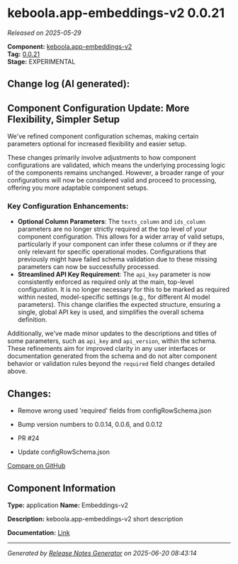 #  keboola.app-embeddings-v2 0.0.21

_Released on 2025-05-29_

**Component:** [keboola.app-embeddings-v2](https://github.com/keboola/component-embeddings-v2)  
**Tag:** [0.0.21](https://github.com/keboola/component-embeddings-v2/releases/tag/0.0.21)  
**Stage:** EXPERIMENTAL


## Change log (AI generated):
## Component Configuration Update: More Flexibility, Simpler Setup
We've refined component configuration schemas, making certain parameters optional for increased flexibility and easier setup.

These changes primarily involve adjustments to how component configurations are validated, which means the underlying processing logic of the components remains unchanged. However, a broader range of your configurations will now be considered valid and proceed to processing, offering you more adaptable component setups.

### Key Configuration Enhancements:
- **Optional Column Parameters**: The `texts_column` and `ids_column` parameters are no longer strictly required at the top level of your component configuration. This allows for a wider array of valid setups, particularly if your component can infer these columns or if they are only relevant for specific operational modes. Configurations that previously might have failed schema validation due to these missing parameters can now be successfully processed.
- **Streamlined API Key Requirement**: The `api_key` parameter is now consistently enforced as required only at the main, top-level configuration. It is no longer necessary for this to be marked as required within nested, model-specific settings (e.g., for different AI model parameters). This change clarifies the expected structure, ensuring a single, global API key is used, and simplifies the overall schema definition.

Additionally, we've made minor updates to the descriptions and titles of some parameters, such as `api_key` and `api_version`, within the schema. These refinements aim for improved clarity in any user interfaces or documentation generated from the schema and do not alter component behavior or validation rules beyond the `required` field changes detailed above.



## Changes:



- Remove wrong used 'required' fields from configRowSchema.json 




- Bump version numbers to 0.0.14, 0.0.6, and 0.0.12 




- PR #24 




- Update configRowSchema.json 



[Compare on GitHub](https://github.com/keboola/component-embeddings-v2/compare/0.0.20...0.0.21)



## Component Information
**Type:** application
**Name:** Embeddings-v2

**Description:** keboola.app-embeddings-v2 short description


**Documentation:** [Link](https://github.com/keboola/component-embeddings-v2/blob/master/README.md)



---
_Generated by [Release Notes Generator](https://github.com/keboola/release-notes-generator)
on 2025-06-20 08:43:14_